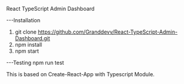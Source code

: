 React TypeScript Admin Dashboard

---Installation
1. git clone https://github.com/Granddevv/React-TypeScript-Admin-Dashboard.git
2. npm install
3. npm start

---Testing
npm run test

This is based on Create-React-App with Typescript Module.
